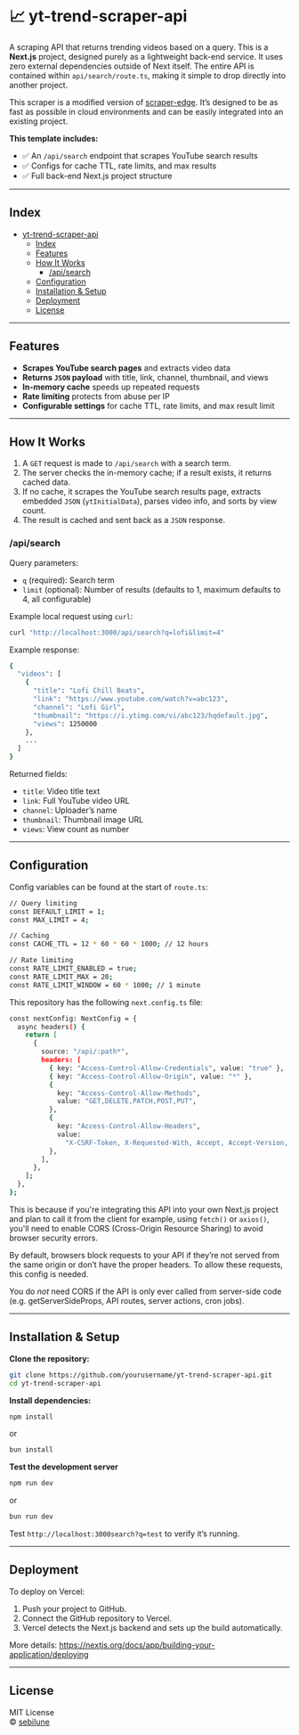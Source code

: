 # 📈 yt-trend-scraper-api

A scraping API that returns trending videos based on a query. This is a **Next.js** project, designed purely as a lightweight back-end service. It uses zero external dependencies outside of Next itself. The entire API is contained within `api/search/route.ts`, making it simple to drop directly into another project.

This scraper is a modified version of [scraper-edge](https://www.npmjs.com/package/scraper-edge). It’s designed to be as fast as possible in cloud environments and can be easily integrated into an existing project.

**This template includes:**

- ✅ An `/api/search` endpoint that scrapes YouTube search results
- ✅ Configs for cache TTL, rate limits, and max results
- ✅ Full back-end Next.js project structure

---

## Index

- [yt-trend-scraper-api](#yt-trend-scraper-api)
  - [Index](#index)
  - [Features](#features)
  - [How It Works](#how-it-works)
    - [/api/search](#apisearch)
  - [Configuration](#configuration)
  - [Installation \& Setup](#installation--setup)
  - [Deployment](#deployment)
  - [License](#license)

---

## Features

- **Scrapes YouTube search pages** and extracts video data
- **Returns `JSON` payload** with title, link, channel, thumbnail, and views
- **In-memory cache** speeds up repeated requests
- **Rate limiting** protects from abuse per IP
- **Configurable settings** for cache TTL, rate limits, and max result limit

---

## How It Works

1. A `GET` request is made to `/api/search` with a search term.
2. The server checks the in-memory cache; if a result exists, it returns cached data.
3. If no cache, it scrapes the YouTube search results page, extracts embedded `JSON` (`ytInitialData`), parses video info, and sorts by view count.
4. The result is cached and sent back as a `JSON` response.

### /api/search

Query parameters:

- `q` (required): Search term
- `limit` (optional): Number of results (defaults to 1, maximum defaults to 4, all configurable)

Example local request using `curl`:

```bash
curl "http://localhost:3000/api/search?q=lofi&limit=4"
```

Example response:

```bash
{
  "videos": [
    {
      "title": "Lofi Chill Beats",
      "link": "https://www.youtube.com/watch?v=abc123",
      "channel": "Lofi Girl",
      "thumbnail": "https://i.ytimg.com/vi/abc123/hqdefault.jpg",
      "views": 1250000
    },
    ...
  ]
}
```

Returned fields:

- `title`: Video title text
- `link`: Full YouTube video URL
- `channel`: Uploader’s name
- `thumbnail`: Thumbnail image URL
- `views`: View count as number

---

## Configuration

Config variables can be found at the start of `route.ts`:

```bash
// Query limiting
const DEFAULT_LIMIT = 1;
const MAX_LIMIT = 4;

// Caching
const CACHE_TTL = 12 * 60 * 60 * 1000; // 12 hours

// Rate limiting
const RATE_LIMIT_ENABLED = true;
const RATE_LIMIT_MAX = 20;
const RATE_LIMIT_WINDOW = 60 * 1000; // 1 minute
```

This repository has the following `next.config.ts` file:

```bash
const nextConfig: NextConfig = {
  async headers() {
    return [
      {
        source: "/api/:path*",
        headers: [
          { key: "Access-Control-Allow-Credentials", value: "true" },
          { key: "Access-Control-Allow-Origin", value: "*" },
          {
            key: "Access-Control-Allow-Methods",
            value: "GET,DELETE,PATCH,POST,PUT",
          },
          {
            key: "Access-Control-Allow-Headers",
            value:
              "X-CSRF-Token, X-Requested-With, Accept, Accept-Version, Content-Length, Content-MD5, Content-Type, Date, X-Api-Version",
          },
        ],
      },
    ];
  },
};
```

This is because if you're integrating this API into your own Next.js project and plan to call it from the client for example, using `fetch()` or `axios()`, you'll need to enable CORS (Cross-Origin Resource Sharing) to avoid browser security errors.

By default, browsers block requests to your API if they’re not served from the same origin or don’t have the proper headers. To allow these requests, this config is needed.

You do _not_ need CORS if the API is only ever called from server-side code (e.g. getServerSideProps, API routes, server actions, cron jobs).

---

## Installation & Setup

**Clone the repository:**

```bash
git clone https://github.com/yourusername/yt-trend-scraper-api.git
cd yt-trend-scraper-api
```

**Install dependencies:**

```bash
npm install
```

or

```bash
bun install
```

**Test the development server**

```bash
npm run dev
```

or

```bash
bun run dev
```

Test `http://localhost:3000search?q=test` to verify it’s running.

---

## Deployment

To deploy on Vercel:

1. Push your project to GitHub.
2. Connect the GitHub repository to Vercel.
3. Vercel detects the Next.js backend and sets up the build automatically.

More details: https://nextjs.org/docs/app/building-your-application/deploying

---

## License

MIT License  
© [sebilune](https://github.com/sebilune)
